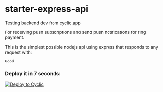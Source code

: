 # starter-express-api

Testing backend dev from cyclic.app

For receiving push subscriptions and send push notifications for ring payment.

This is the simplest possible nodejs api using express that responds to any request with: 
```
Good
```

### Deploy it in 7 seconds: 

[![Deploy to Cyclic](https://deploy.cyclic.app/button.svg)](https://deploy.cyclic.app/)

